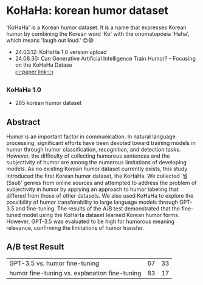 # KoHaHa: korean humor dataset
'KoHaHa' is a Korean humor dataset. It is a name that expresses Korean humor by combining the Korean word 'Ko' with the onomatopoeia 'Haha', which means 'laugh out loud.'  :blush::smile:

* 24.03.12: KoHaHa 1.0 version upload
* 24.08.30: Can Generative Artificial Intelligence Train Humor? - Focusing on the KoHaHa Datase   
            [👉paper link👈](https://kiss.kstudy.com/Detail/Ar?key=4113479)   
### KoHaHa 1.0
* 265 korean humor dataset

## Abstract
Humor is an important factor in communication. In natural language processing, significant efforts have been devoted toward training models in humor through humor classification, recognition, and detection tasks. However, the difficulty of collecting humorous sentences and the subjectivity of humor are among the numerous limitations of developing models. As no existing Korean humor dataset currently exists, this study introduced the first Korean humor dataset, the KoHaHa. We collected ‘썰(Ssul)’ genres from online sources and attempted to address the problem of subjectivity in humor by applying an approach to humor labeling that differed from those of other datasets. We also used KoHaHa to explore the possibility of humor transferability to large language models through GPT-3.5 and fine-tuning. The results of the A/B test demonstrated that the fine-tuned model using the KoHaHa dataset learned Korean humor forms. However, GPT-3.5 was evaluated to be high for humorous meaning relevance, confirming the limitations of humor transfer.

## A/B test Result
||||
|------|---|---|
|GPT-3.5 vs. humor fine-tuning|67|33|
|humor fine-tuning vs. explanation fine-tuning|83|17|